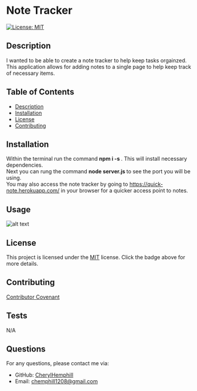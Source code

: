
# Note Tracker

[![License: MIT](https://img.shields.io/badge/License-MIT-yellow.svg)](https://opensource.org/licenses/MIT)

## Description
I wanted to be able to create a note tracker to help keep tasks orgainzed. This application allows for adding notes to a single page to help keep track of necessary items.

## Table of Contents
* [Description](#description)
* [Installation](#installation)
* [License](#license)
* [Contributing](#contributing)

## Installation
Within the terminal run the command <b> npm i -s </b>. This will install necessary dependencies. <br> Next you can rung the command <b> node server.js </b> to see the port you will be using. <br> You may also access the note tracker by going to   https://quick-note.herokuapp.com/ in your browser for a quicker access point to notes.

## Usage

![alt 
text](assets/screenshot.png)

## License

This project is licensed under the [MIT](https://opensource.org/licenses/MIT) license. Click the badge above for more details.


## Contributing
 [Contributor Covenant](https://www.contributor-covenant.org/)

## Tests
N/A

## Questions
For any questions, please contact me via:
* GitHub: [CherylHemphill](https://github.com/CherylHemphill)
* Email: chemphill1208@gmail.com
